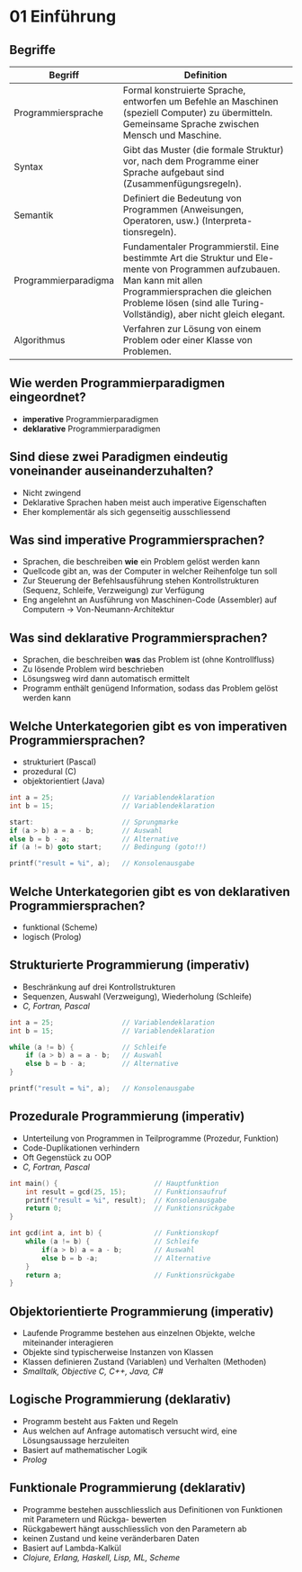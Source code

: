 # 01 Einführung



## Begriffe

| Begriff              | Definition                                                   |
| -------------------- | ------------------------------------------------------------ |
| Programmiersprache   | Formal konstruierte Sprache, entworfen um Befehle an Maschinen (speziell Computer) zu übermitteln. Gemeinsame Sprache zwischen Mensch und Maschine. |
| Syntax               | Gibt das Muster (die formale Struktur) vor, nach dem Programme einer Sprache aufgebaut sind (Zusammenfügungsregeln). |
| Semantik             | Definiert die Bedeutung von Programmen (Anweisungen, Operatoren, usw.) (Interpreta- tionsregeln). |
| Programmierparadigma | Fundamentaler Programmierstil. Eine bestimmte Art die Struktur und Ele- mente von Programmen aufzubauen. Man kann mit allen Programmiersprachen die gleichen Probleme lösen (sind alle Turing-Vollständig), aber nicht gleich elegant. |
| Algorithmus          | Verfahren zur Lösung von einem Problem oder einer Klasse von Problemen. |



## Wie werden Programmierparadigmen eingeordnet?

* **imperative** Programmierparadigmen
* **deklarative** Programmierparadigmen



## Sind diese zwei Paradigmen eindeutig voneinander auseinanderzuhalten? 

* Nicht zwingend
* Deklarative Sprachen haben meist auch imperative Eigenschaften
* Eher komplementär als sich gegenseitig ausschliessend



## Was sind imperative Programmiersprachen?

* Sprachen, die beschreiben **wie** ein Problem gelöst werden kann
* Quellcode gibt an, was der Computer in welcher Reihenfolge tun soll
* Zur Steuerung der Befehlsausführung stehen Kontrollstrukturen (Sequenz, Schleife, Verzweigung) zur Verfügung
* Eng angelehnt an Ausführung von Maschinen-Code (Assembler) auf Computern $\to$ Von-Neumann-Architektur 



## Was sind deklarative Programmiersprachen?

* Sprachen, die beschreiben **was** das Problem ist (ohne Kontrollfluss)
* Zu lösende Problem wird beschrieben
* Lösungsweg wird dann automatisch ermittelt
* Programm enthält genügend Information, sodass das Problem gelöst werden kann



## Welche Unterkategorien gibt es von imperativen Programmiersprachen?

* strukturiert (Pascal)
* prozedural (C)
* objektorientiert (Java)

```c
int a = 25; 				// Variablendeklaration  
int b = 15; 				// Variablendeklaration

start: 						// Sprungmarke
if (a > b) a = a - b; 		// Auswahl
else b = b - a; 			// Alternative
if (a != b) goto start; 	// Bedingung (goto!!)

printf("result = %i", a); 	// Konsolenausgabe
```



## Welche Unterkategorien gibt es von deklarativen Programmiersprachen?

* funktional (Scheme)
* logisch (Prolog)



## Strukturierte Programmierung (imperativ)

* Beschränkung auf drei Kontrollstrukturen
* Sequenzen, Auswahl (Verzweigung), Wiederholung (Schleife)
* *C, Fortran, Pascal*

```c
int a = 25;					// Variablendeklaration 
int b = 15; 				// Variablendeklaration 

while (a != b) { 			// Schleife
	if (a > b) a = a - b; 	// Auswahl
    else b = b - a;			// Alternative
}

printf("result = %i", a);  	// Konsolenausgabe
```



## Prozedurale Programmierung (imperativ)

* Unterteilung von Programmen in Teilprogramme (Prozedur, Funktion)
* Code-Duplikationen verhindern
* Oft Gegenstück zu OOP
* *C, Fortran, Pascal*

```c
int main() { 						// Hauptfunktion
	int result = gcd(25, 15);		// Funktionsaufruf 
	printf("result = %i", result);	// Konsolenausgabe 
    return 0;						// Funktionsrückgabe
}

int gcd(int a, int b) {				// Funktionskopf
    while (a != b) {				// Schleife
        if(a > b) a = a - b;		// Auswahl
        else b = b -a;				// Alternative
    }
    return a;						// Funktionsrückgabe
}
```



## Objektorientierte Programmierung (imperativ)

* Laufende Programme bestehen aus einzelnen Objekte, welche miteinander interagieren
* Objekte sind typischerweise Instanzen von Klassen
* Klassen definieren Zustand (Variablen) und Verhalten (Methoden)
* *Smalltalk, Objective C, C++, Java, C#*



## Logische Programmierung (deklarativ)

* Programm besteht aus Fakten und Regeln
* Aus welchen auf Anfrage automatisch versucht wird, eine Lösungsaussage herzuleiten
* Basiert auf mathematischer Logik
* *Prolog*



## Funktionale Programmierung (deklarativ)

* Programme bestehen ausschliesslich aus Definitionen von Funktionen mit Parametern und Rückga- bewerten
* Rückgabewert hängt ausschliesslich von den Parametern ab
* keinen Zustand und keine veränderbaren Daten
* Basiert auf Lambda-Kalkül
* *Clojure, Erlang, Haskell, Lisp, ML, Scheme*